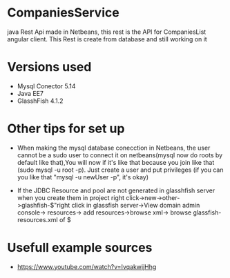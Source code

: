 # CompaniesService

java Rest Api made in Netbeans, this rest is the API for CompaniesList angular client. This Rest is create 
from database and still working on it 

# Versions used
- Mysql Conector 5.14
- Java EE7
- GlasshFish 4.1.2

# Other tips for set up
  - When making the mysql database conecction in Netbeans, the user cannot be a sudo user to 
  connect it on netbeans(mysql now do roots by default like that),You will now if it's like
  that because you join like that (sudo mysql -u root -p).
Just create a user and put privileges (if you can you like that "mysql -u newUser -p", it's okay)

  - If the JDBC Resource and pool are not generated in glasshfish server when you create them in project 
right click->new->other->glashfish-$"right click in glassfish server->View domain admin console->
resources-> add resources->browse xml-> browse glassfish-resources.xml of $

# Usefull example sources
 - https://www.youtube.com/watch?v=IvqakwjjHhg

                                               









